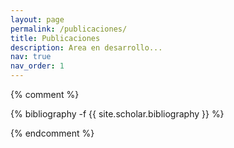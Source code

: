 ```yaml
---
layout: page
permalink: /publicaciones/
title: Publicaciones
description: Area en desarrollo... 
nav: true
nav_order: 1
---
```

{% comment %} 
<!-- _pages/publications.md -->
<div class="publications">

{% bibliography -f {{ site.scholar.bibliography }} %}

</div>
{% endcomment %}